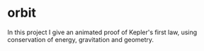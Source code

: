 # orbit

In this project I give an animated proof of Kepler's first law, using conservation of energy, gravitation and geometry.